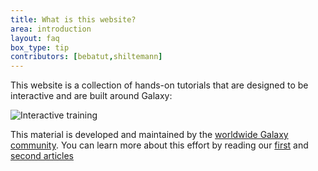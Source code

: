 ```yaml
---
title: What is this website?
area: introduction
layout: faq
box_type: tip
contributors: [bebatut,shiltemann]
---
```



This website is a collection of hands-on tutorials that are designed to be interactive and are built around Galaxy:

![Interactive training]({{site.baseurl}}/shared/images/interactive_training.png "The hands-on nature of our training material. It can be used with two web browser windows open side-by-side, one pointed at the current tutorial and the other at a Galaxy instance")

This material is developed and maintained by the [worldwide Galaxy community](https://galaxyproject.org/). You can learn more about this effort by reading our [first](https://doi.org/10.1016/j.cels.2018.05.012) and [second articles](https://doi.org/10.1371/journal.pcbi.1010752)


